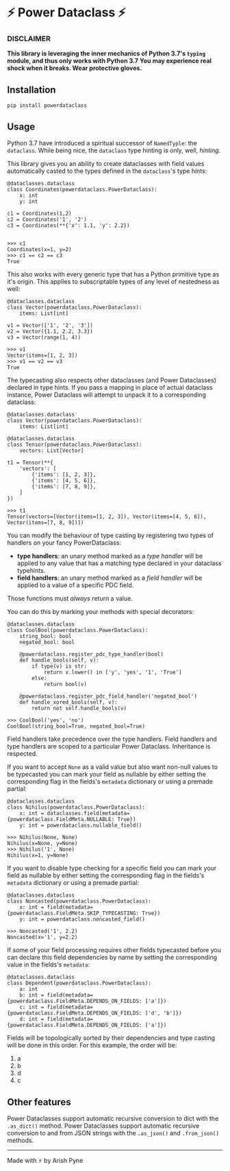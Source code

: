 # ⚡ Power Dataclass ⚡

### DISCLAIMER
**This library is leveraging the inner mechanics of Python 3.7's `typing` module, and thus only works with Python 3.7**
**You may experience real shock when it breaks. Wear protective gloves.**

## Installation
`pip install powerdataclass`

## Usage
Python 3.7 have introduced a spiritual successor of `NamedTyple`: the `dataclass`.
While being nice, the `dataclass` type hinting is only, well, _hinting_.

This library gives you an ability to create dataclasses with field values automatically casted to 
the types defined in the `dataclass`'s type hints:

    @dataclasses.dataclass
    class Coordinates(powerdataclass.PowerDataclass):
        x: int
        y: int
    
    c1 = Coordinates(1,2)
    c2 = Coordinates('1', '2')
    c3 = Coordinates(**{'x': 1.1, 'y': 2.2})
    
    
    >>> c1
    Coordinates(x=1, y=2)
    >>> c1 == c2 == c3 
    True
    
   
This also works with every generic type that has a Python primitive type as it's origin. This applies to subscriptable types of any level of nestedness as well:
   
    @dataclasses.dataclass
    class Vector(powerdataclass.PowerDataclass):
        items: List[int]
    
    v1 = Vector(['1', '2', '3'])
    v2 = Vector({1.1, 2.2, 3.3})
    v3 = Vector(range(1, 4))
    
    >>> v1
    Vector(items=[1, 2, 3])
    >>> v1 == v2 == v3 
    True


The typecasting also respects other dataclasses (and Power Dataclasses) declared in type hints.
If you pass a mapping in place of actual dataclass instance, Power Dataclass will attempt to unpack it to a corresponding dataclass:

    @dataclasses.dataclass
    class Vector(powerdataclass.PowerDataclass):
        items: List[int]
       
    @dataclasses.dataclass
    class Tensor(powerdataclass.PowerDataclass):
        vectors: List[Vector]
    
    t1 = Tensor(**{
        'vectors': [
            {'items': [1, 2, 3]},
            {'items': [4, 5, 6]},
            {'items': [7, 8, 9]},
        ]
    })
    
    >>> t1
    Tensor(vectors=[Vector(items=[1, 2, 3]), Vector(items=[4, 5, 6]), Vector(items=[7, 8, 9])])

You can modify the behaviour of type casting by registering two types of handlers on your fancy PowerDataclass:
* **type handlers**: an unary method marked as a _type handler_ will be applied to any value that has a matching type declared in your dataclass typehints.
* **field handlers**: an unary method marked as a _field handler_ will be applied to a value of a specific PDC field.

Those functions must _always_ return a value.

You can do this by marking your methods with special decorators:

    @dataclasses.dataclass
    class CoolBool(powerdataclass.PowerDataclass):
        string_bool: bool
        negated_bool: bool
    
        @powerdataclass.register_pdc_type_handler(bool)
        def handle_bools(self, v):
            if type(v) is str:
                return v.lower() in ['y', 'yes', '1', 'True']
            else:
                return bool(v)
                
        @powerdataclass.register_pdc_field_handler('negated_bool')
        def handle_xored_bools(self, v):
            return not self.handle_bools(v)

    >>> CoolBool('yes', 'no')
    CoolBool(string_bool=True, negated_bool=True)
    
Field handlers take precedence over the type handlers.
Field handlers and type handlers are scoped to a particular Power Dataclass. Inheritance is respected.

If you want to accept `None` as a valid value but also want non-null values to be typecasted you can mark your field as nullable by either setting the corresponding flag in the fields's `metadata` dictionary or using a premade partial:

    @dataclasses.dataclass
    class Nihilus(powerdataclass.PowerDataclass):
        x: int = dataclasses.field(metadata={powerdataclass.FieldMeta.NULLABLE: True})
        y: int = powerdataclass.nullable_field()
    
    >>> Nihilus(None, None)
    Nihilus(x=None, y=None) 
    >>> Nihilus('1', None)
    Nihilus(x=1, y=None)

If you want to disable type checking for a specific field you can mark your field as nullable by either setting the corresponding flag in the fields's `metadata` dictionary or using a premade partial:

    @dataclasses.dataclass
    class Noncasted(powerdataclass.PowerDataclass):
        x: int = field(metadata={powerdataclass.FieldMeta.SKIP_TYPECASTING: True})
        y: int = powerdataclass.noncasted_field()
        
    >>> Noncasted('1', 2.2)
    Noncasted(x='1', y=2.2)
    
If some of your field processing requires other fields typecasted before you can declare this field dependencies by name by setting the corresponding value in the fields's `metadata`:

    @dataclasses.dataclass
    class Dependent(powerdataclass.PowerDataclass):
        a: int
        b: int = field(metadata={powerdataclass.FieldMeta.DEPENDS_ON_FIELDS: ['a']})
        c: int = field(metadata={powerdataclass.FieldMeta.DEPENDS_ON_FIELDS: ['d', 'b']})
        d: int = field(metadata={powerdataclass.FieldMeta.DEPENDS_ON_FIELDS: ['a']})
        
Fields will be topologically sorted by their dependencies and type casting will be done in this order. For this example, the order will be:
1) a
2) b
3) d
4) c

## Other features
Power Dataclasses support automatic recursive conversion to dict with the `.as_dict()` method.
Power Dataclasses support automatic recursive conversion to and from JSON strings with the `.as_json()` and `.from_json()`  methods.



---
Made with ⚡ by Arish Pyne